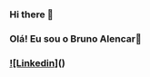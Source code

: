 ### Hi there 👋

### Olá! Eu sou o Bruno Alencar🖖
### [![Linkedin]](https://img.shields.io/badge/LinkedIn-0077B5?style=for-the-badge&logo=linkedin&logoColor=white)()

